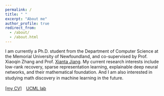 ```yaml
---
permalink: /
title: " "
excerpt: "About me"
author_profile: true
redirect_from: 
  - /about/
  - /about.html
---
```


I am currently a Ph.D. student from the Department of Computer Science at the Memorial University of Newfoundland, and co-supervised by Prof. Xiaoqin Zhang and
Prof. [Xianta Jiang](https://www.cs.mun.ca/~xiantaj/). My current research interests include low-rank recovery, sparse representation learning, explainable deep neural networks, and their mathematical foundation. And I am also interested in studying math discovery in machine learning in the future. 　 

 

[[my CV]](https://github.com/jzheng20/jzheng20.github.io/tree/master/files/CV-JingjingZheng.pdf)　[UCML lab](https://sites.google.com/view/ucmi/members)
 
